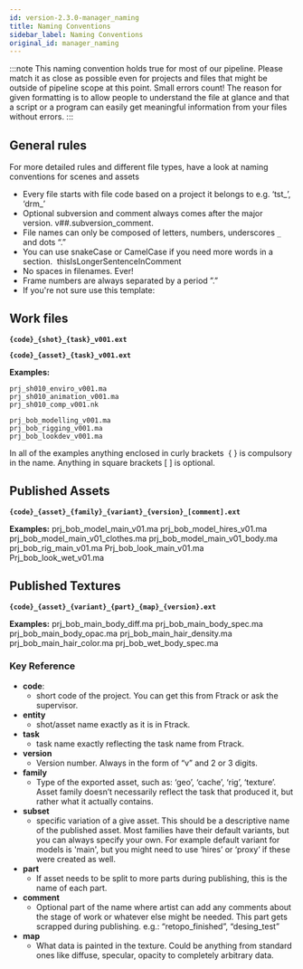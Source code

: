 ```yaml
---
id: version-2.3.0-manager_naming
title: Naming Conventions
sidebar_label: Naming Conventions
original_id: manager_naming
---
```


:::note
This naming convention holds true for most of our pipeline. Please match it as close as possible even for projects and files that might be outside of pipeline scope at this point. Small errors count! The reason for given formatting is to allow people to understand the file at glance and that a script or a program can easily get meaningful information from your files without errors.
:::

## General rules

For more detailed rules and different file types, have a look at naming conventions for scenes and assets

-   Every file starts with file code based on a project it belongs to e.g. ‘tst_’, ‘drm_’
-   Optional subversion and comment always comes after the major version. v##.subversion_comment.
-   File names can only be composed of letters, numbers, underscores `_` and dots “.”
-   You can use snakeCase or CamelCase if you need more words in a section.  thisIsLongerSentenceInComment
-   No spaces in filenames. Ever!
-   Frame numbers are always separated by a period ”.”
-   If you're not sure use this template:

## Work files

**`{code}_{shot}_{task}_v001.ext`**

**`{code}_{asset}_{task}_v001.ext`**

**Examples:**

    prj_sh010_enviro_v001.ma
    prj_sh010_animation_v001.ma
    prj_sh010_comp_v001.nk

    prj_bob_modelling_v001.ma
    prj_bob_rigging_v001.ma
    prj_bob_lookdev_v001.ma

<div class="admonition info">
In all of the examples anything enclosed in curly brackets  { } is compulsory in the name.
Anything in square brackets [ ] is optional.
</div>

## Published Assets

**`{code}_{asset}_{family}_{variant}_{version}_[comment].ext`**

**Examples:**
  prj_bob_model_main_v01.ma
  prj_bob_model_hires_v01.ma
  prj_bob_model_main_v01_clothes.ma
  prj_bob_model_main_v01_body.ma
  prj_bob_rig_main_v01.ma
  Prj_bob_look_main_v01.ma
  Prj_bob_look_wet_v01.ma

## Published Textures

**`{code}_{asset}_{variant}_{part}_{map}_{version}.ext`**

**Examples:**
	prj_bob_main_body_diff.ma
	prj_bob_main_body_spec.ma
	prj_bob_main_body_opac.ma
	prj_bob_main_hair_density.ma
	prj_bob_main_hair_color.ma
	prj_bob_wet_body_spec.ma

### Key Reference

-   **code**:
    -   short code of the project. You can get this from Ftrack or ask the supervisor.
-   **entity**
    -   shot/asset name exactly as it is in Ftrack.
-   **task**
    -   task name exactly reflecting the task name from Ftrack.
-   **version**
    -   Version number. Always in the form of “v” and 2 or 3 digits.
-   **family**
    -   Type of the exported asset, such as: ‘geo’, ‘cache’, ‘rig’, ‘texture’.  Asset family doesn’t necessarily reflect the task that produced it, but rather what it actually contains.
-   **subset**
    -   specific variation of a give asset. This should be a descriptive name of the published asset. Most families have their default variants, but you can always specify your own. For example default variant for models is 'main', but you might need to use ‘hires’ or ‘proxy’ if these were created as well.
-   **part**
    -   If asset needs to be split to more parts during publishing, this is the name of each part.
-   **comment**
    -   Optional part of the name where artist can add any comments about the stage of work or whatever else might be needed. This part gets scrapped during publishing. e.g.: “retopo_finished”, “desing_test”
-   **map**
    -   What data is painted in the texture. Could be anything from standard ones like diffuse, specular, opacity to completely arbitrary data.
